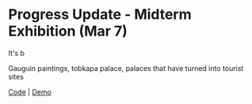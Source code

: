 # Progress Update - Midterm Exhibition (Mar 7)
It's b

Gauguin paintings, tobkapa palace, palaces that have turned into tourist sites

[Code](https://editor.p5js.org/taxicabguy/sketches/Lo7Ak6s5w) | [Demo](https://editor.p5js.org/taxicabguy/full/Lo7Ak6s5w)

